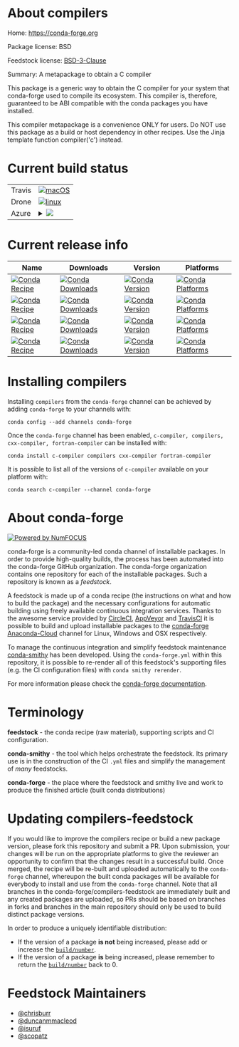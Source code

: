 About compilers
===============

Home: https://conda-forge.org

Package license: BSD

Feedstock license: [BSD-3-Clause](https://github.com/conda-forge/compilers-feedstock/blob/master/LICENSE.txt)

Summary: A metapackage to obtain a C compiler

This package is a generic way to obtain the C compiler for your system
that conda-forge used to compile its ecosystem.  This compiler is,
therefore, guaranteed to be ABI compatible with the conda packages
you have installed.

This compiler metapackage is a convenience ONLY for users.
Do NOT use this package as a build or host dependency in other
recipes.  Use the Jinja template function compiler('c') instead.


Current build status
====================


<table><tr>
    <td>Travis</td>
    <td>
      <a href="https://travis-ci.com/conda-forge/compilers-feedstock">
        <img alt="macOS" src="https://img.shields.io/travis/com/conda-forge/compilers-feedstock/master.svg?label=macOS">
      </a>
    </td>
  </tr><tr>
    <td>Drone</td>
    <td>
      <a href="https://cloud.drone.io/conda-forge/compilers-feedstock">
        <img alt="linux" src="https://img.shields.io/drone/build/conda-forge/compilers-feedstock/master.svg?label=Linux">
      </a>
    </td>
  </tr>
    
  <tr>
    <td>Azure</td>
    <td>
      <details>
        <summary>
          <a href="https://dev.azure.com/conda-forge/feedstock-builds/_build/latest?definitionId=6168&branchName=master">
            <img src="https://dev.azure.com/conda-forge/feedstock-builds/_apis/build/status/compilers-feedstock?branchName=master">
          </a>
        </summary>
        <table>
          <thead><tr><th>Variant</th><th>Status</th></tr></thead>
          <tbody><tr>
              <td>linux_64_c_compiler_version7</td>
              <td>
                <a href="https://dev.azure.com/conda-forge/feedstock-builds/_build/latest?definitionId=6168&branchName=master">
                  <img src="https://dev.azure.com/conda-forge/feedstock-builds/_apis/build/status/compilers-feedstock?branchName=master&jobName=linux&configuration=linux_64_c_compiler_version7" alt="variant">
                </a>
              </td>
            </tr><tr>
              <td>linux_64_c_compiler_version9</td>
              <td>
                <a href="https://dev.azure.com/conda-forge/feedstock-builds/_build/latest?definitionId=6168&branchName=master">
                  <img src="https://dev.azure.com/conda-forge/feedstock-builds/_apis/build/status/compilers-feedstock?branchName=master&jobName=linux&configuration=linux_64_c_compiler_version9" alt="variant">
                </a>
              </td>
            </tr><tr>
              <td>linux_aarch64_c_compiler_version7</td>
              <td>
                <a href="https://dev.azure.com/conda-forge/feedstock-builds/_build/latest?definitionId=6168&branchName=master">
                  <img src="https://dev.azure.com/conda-forge/feedstock-builds/_apis/build/status/compilers-feedstock?branchName=master&jobName=linux&configuration=linux_aarch64_c_compiler_version7" alt="variant">
                </a>
              </td>
            </tr><tr>
              <td>linux_aarch64_c_compiler_version9</td>
              <td>
                <a href="https://dev.azure.com/conda-forge/feedstock-builds/_build/latest?definitionId=6168&branchName=master">
                  <img src="https://dev.azure.com/conda-forge/feedstock-builds/_apis/build/status/compilers-feedstock?branchName=master&jobName=linux&configuration=linux_aarch64_c_compiler_version9" alt="variant">
                </a>
              </td>
            </tr><tr>
              <td>linux_ppc64le_c_compiler_version8</td>
              <td>
                <a href="https://dev.azure.com/conda-forge/feedstock-builds/_build/latest?definitionId=6168&branchName=master">
                  <img src="https://dev.azure.com/conda-forge/feedstock-builds/_apis/build/status/compilers-feedstock?branchName=master&jobName=linux&configuration=linux_ppc64le_c_compiler_version8" alt="variant">
                </a>
              </td>
            </tr><tr>
              <td>linux_ppc64le_c_compiler_version9</td>
              <td>
                <a href="https://dev.azure.com/conda-forge/feedstock-builds/_build/latest?definitionId=6168&branchName=master">
                  <img src="https://dev.azure.com/conda-forge/feedstock-builds/_apis/build/status/compilers-feedstock?branchName=master&jobName=linux&configuration=linux_ppc64le_c_compiler_version9" alt="variant">
                </a>
              </td>
            </tr><tr>
              <td>osx_64</td>
              <td>
                <a href="https://dev.azure.com/conda-forge/feedstock-builds/_build/latest?definitionId=6168&branchName=master">
                  <img src="https://dev.azure.com/conda-forge/feedstock-builds/_apis/build/status/compilers-feedstock?branchName=master&jobName=osx&configuration=osx_64_" alt="variant">
                </a>
              </td>
            </tr><tr>
              <td>win_64</td>
              <td>
                <a href="https://dev.azure.com/conda-forge/feedstock-builds/_build/latest?definitionId=6168&branchName=master">
                  <img src="https://dev.azure.com/conda-forge/feedstock-builds/_apis/build/status/compilers-feedstock?branchName=master&jobName=win&configuration=win_64_" alt="variant">
                </a>
              </td>
            </tr>
          </tbody>
        </table>
      </details>
    </td>
  </tr>
</table>

Current release info
====================

| Name | Downloads | Version | Platforms |
| --- | --- | --- | --- |
| [![Conda Recipe](https://img.shields.io/badge/recipe-c--compiler-green.svg)](https://anaconda.org/conda-forge/c-compiler) | [![Conda Downloads](https://img.shields.io/conda/dn/conda-forge/c-compiler.svg)](https://anaconda.org/conda-forge/c-compiler) | [![Conda Version](https://img.shields.io/conda/vn/conda-forge/c-compiler.svg)](https://anaconda.org/conda-forge/c-compiler) | [![Conda Platforms](https://img.shields.io/conda/pn/conda-forge/c-compiler.svg)](https://anaconda.org/conda-forge/c-compiler) |
| [![Conda Recipe](https://img.shields.io/badge/recipe-compilers-green.svg)](https://anaconda.org/conda-forge/compilers) | [![Conda Downloads](https://img.shields.io/conda/dn/conda-forge/compilers.svg)](https://anaconda.org/conda-forge/compilers) | [![Conda Version](https://img.shields.io/conda/vn/conda-forge/compilers.svg)](https://anaconda.org/conda-forge/compilers) | [![Conda Platforms](https://img.shields.io/conda/pn/conda-forge/compilers.svg)](https://anaconda.org/conda-forge/compilers) |
| [![Conda Recipe](https://img.shields.io/badge/recipe-cxx--compiler-green.svg)](https://anaconda.org/conda-forge/cxx-compiler) | [![Conda Downloads](https://img.shields.io/conda/dn/conda-forge/cxx-compiler.svg)](https://anaconda.org/conda-forge/cxx-compiler) | [![Conda Version](https://img.shields.io/conda/vn/conda-forge/cxx-compiler.svg)](https://anaconda.org/conda-forge/cxx-compiler) | [![Conda Platforms](https://img.shields.io/conda/pn/conda-forge/cxx-compiler.svg)](https://anaconda.org/conda-forge/cxx-compiler) |
| [![Conda Recipe](https://img.shields.io/badge/recipe-fortran--compiler-green.svg)](https://anaconda.org/conda-forge/fortran-compiler) | [![Conda Downloads](https://img.shields.io/conda/dn/conda-forge/fortran-compiler.svg)](https://anaconda.org/conda-forge/fortran-compiler) | [![Conda Version](https://img.shields.io/conda/vn/conda-forge/fortran-compiler.svg)](https://anaconda.org/conda-forge/fortran-compiler) | [![Conda Platforms](https://img.shields.io/conda/pn/conda-forge/fortran-compiler.svg)](https://anaconda.org/conda-forge/fortran-compiler) |

Installing compilers
====================

Installing `compilers` from the `conda-forge` channel can be achieved by adding `conda-forge` to your channels with:

```
conda config --add channels conda-forge
```

Once the `conda-forge` channel has been enabled, `c-compiler, compilers, cxx-compiler, fortran-compiler` can be installed with:

```
conda install c-compiler compilers cxx-compiler fortran-compiler
```

It is possible to list all of the versions of `c-compiler` available on your platform with:

```
conda search c-compiler --channel conda-forge
```


About conda-forge
=================

[![Powered by NumFOCUS](https://img.shields.io/badge/powered%20by-NumFOCUS-orange.svg?style=flat&colorA=E1523D&colorB=007D8A)](http://numfocus.org)

conda-forge is a community-led conda channel of installable packages.
In order to provide high-quality builds, the process has been automated into the
conda-forge GitHub organization. The conda-forge organization contains one repository
for each of the installable packages. Such a repository is known as a *feedstock*.

A feedstock is made up of a conda recipe (the instructions on what and how to build
the package) and the necessary configurations for automatic building using freely
available continuous integration services. Thanks to the awesome service provided by
[CircleCI](https://circleci.com/), [AppVeyor](https://www.appveyor.com/)
and [TravisCI](https://travis-ci.com/) it is possible to build and upload installable
packages to the [conda-forge](https://anaconda.org/conda-forge)
[Anaconda-Cloud](https://anaconda.org/) channel for Linux, Windows and OSX respectively.

To manage the continuous integration and simplify feedstock maintenance
[conda-smithy](https://github.com/conda-forge/conda-smithy) has been developed.
Using the ``conda-forge.yml`` within this repository, it is possible to re-render all of
this feedstock's supporting files (e.g. the CI configuration files) with ``conda smithy rerender``.

For more information please check the [conda-forge documentation](https://conda-forge.org/docs/).

Terminology
===========

**feedstock** - the conda recipe (raw material), supporting scripts and CI configuration.

**conda-smithy** - the tool which helps orchestrate the feedstock.
                   Its primary use is in the construction of the CI ``.yml`` files
                   and simplify the management of *many* feedstocks.

**conda-forge** - the place where the feedstock and smithy live and work to
                  produce the finished article (built conda distributions)


Updating compilers-feedstock
============================

If you would like to improve the compilers recipe or build a new
package version, please fork this repository and submit a PR. Upon submission,
your changes will be run on the appropriate platforms to give the reviewer an
opportunity to confirm that the changes result in a successful build. Once
merged, the recipe will be re-built and uploaded automatically to the
`conda-forge` channel, whereupon the built conda packages will be available for
everybody to install and use from the `conda-forge` channel.
Note that all branches in the conda-forge/compilers-feedstock are
immediately built and any created packages are uploaded, so PRs should be based
on branches in forks and branches in the main repository should only be used to
build distinct package versions.

In order to produce a uniquely identifiable distribution:
 * If the version of a package **is not** being increased, please add or increase
   the [``build/number``](https://conda.io/docs/user-guide/tasks/build-packages/define-metadata.html#build-number-and-string).
 * If the version of a package **is** being increased, please remember to return
   the [``build/number``](https://conda.io/docs/user-guide/tasks/build-packages/define-metadata.html#build-number-and-string)
   back to 0.

Feedstock Maintainers
=====================

* [@chrisburr](https://github.com/chrisburr/)
* [@duncanmmacleod](https://github.com/duncanmmacleod/)
* [@isuruf](https://github.com/isuruf/)
* [@scopatz](https://github.com/scopatz/)

